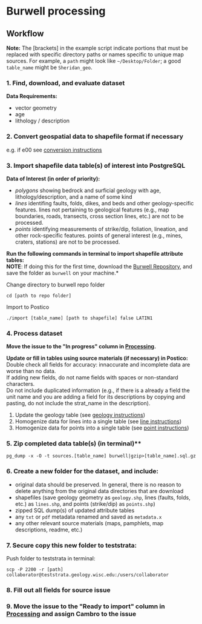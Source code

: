 # Burwell processing

## Workflow
**Note:** The [brackets] in the example script indicate portions that must be replaced with specific directory paths or names specific to unique map sources. For example, a `path` might look like `~/Desktop/Folder`; a good `table_name` might be `Sheridan_geo`.

### 1. Find, download, and evaluate dataset

**Data Requirements:** 
+ vector geometry
+ age
+ lithology / description
  
### 2. Convert geospatial data to shapefile format if necessary

  e.g. if e00 see [conversion instructions](http://support.esri.com/technical-article/000004705)
  
### 3. Import shapefile data table(s) of interest into PostgreSQL

**Data of Interest (in order of priority):**
  + *polygons* showing bedrock and surficial geology with age, lithology/description, and a name of some kind
  + *lines* identifing faults, folds, dikes, and beds and other geology-specific features. lines not pertaining to geological features (e.g., map boundaries, roads, transects, cross section lines, etc.) are not to be processed.
  + *points* identifying measurements of strike/dip, foliation, lineation, and other rock-specific features. points of general interest (e.g., mines, craters, stations) are not to be processed.

**Run the following commands in terminal to import shapefile attribute tables:**\
**NOTE**: If doing this for the first time, download the [Burwell Repository](https://github.com/UW-Macrostrat/burwell), and save the folder as `burwell` on your machine.*

Change directory to burwell repo folder


`cd [path to repo folder]`


Import to Postico

`./import [table_name] [path to shapefile] false LATIN1`
   

### 4. Process dataset

**Move the issue to the "In progress" column in [Processing](https://github.com/UW-Macrostrat/burwell-processing/projects/1).**

**Update or fill in tables using source materials (if necessary) in Postico:**\
Double check all fields for accuracy: innaccurate and incomplete data are worse than no data. \
If adding new fields, do not name fields with spaces or non-standard characters.\
Do not include duplicated information (e.g., if there is a already a field the unit name and you are adding a field for its descriptions by copying and pasting, do not include the strat_name in the description).

1. Update the geology table (see [geology instructions](https://github.com/UW-Macrostrat/burwell-processing/blob/master/geology.md))
2. Homogenize data for lines into a single table  (see [line instructions](https://github.com/UW-Macrostrat/burwell-processing/blob/master/lines.md))
3. Homogenize data for points into a single table (see [point instructions](https://github.com/UW-Macrostrat/burwell-processing/blob/master/points.md))
  
### 5. Zip completed data table(s) (in terminal)** 
`pg_dump -x -O -t sources.[table_name] burwell|gzip>[table_name].sql.gz`
  
### 6. Create a new folder for the dataset, and include:
   + original data should be preserved. In general, there is no reason to delete anything from the original data directories that are download
   + shapefiles (save geology geometry as `geology.shp`, lines (faults, folds, etc.) as `lines.shp`, and points (strike/dip) as `points.shp`)
   + zipped SQL dump(s) of updated attribute tables
   + any `txt` or `pdf` metadata renamed and saved as `metadata.x`
   + any other relevant source materials (maps, pamphlets, map descriptions, readme, etc.)
   
### 7. Secure copy this new folder to teststrata:
  
Push folder to teststrata in terminal:   
  
`scp -P 2200 -r [path] collaborator@teststrata.geology.wisc.edu:/users/collaborator`

### 8. Fill out all fields for source issue

### 9. Move the issue to the "Ready to import" column in [Processing](https://github.com/UW-Macrostrat/burwell-processing/projects/1)  and assign Cambro to the issue

